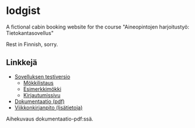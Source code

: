 # lodgist
A fictional cabin booking website for the course "Aineopintojen harjoitustyö: Tietokantasovellus"

Rest in Finnish, sorry.

## Linkkejä

* [Sovelluksen testiversio](http://lodgist.paavo.me:8080/)
    * [Mökkilistaus](http://lodgist.paavo.me:8080/lodgings)
    * [Esimerkkimökki](http://lodgist.paavo.me:8080/lodging/1)
    * [Kirjautumissivu](http://lodgist.paavo.me:8080/login)
* [Dokumentaatio (pdf)](docs/dokumentaatio.pdf)
* [Viikkonkirjanpito (lisätietoja)](docs/viikkokirjanpito.md)

Aihekuvaus dokumentaatio-pdf:ssä.
